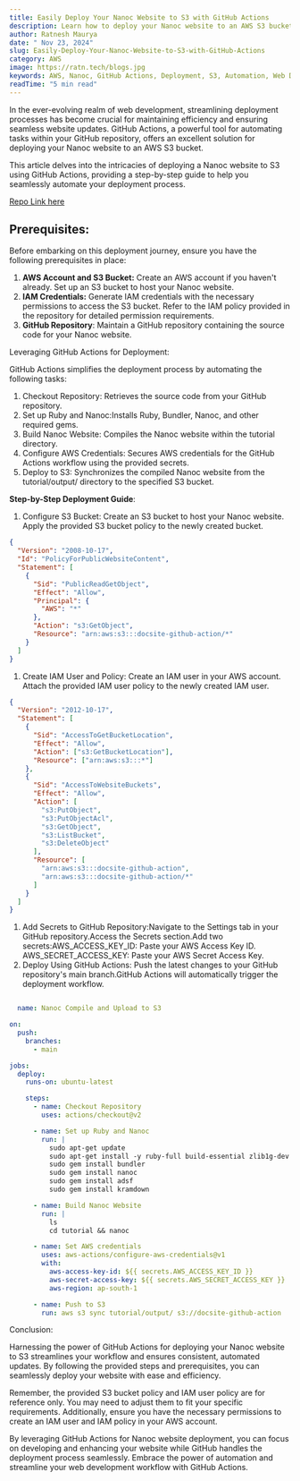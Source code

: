 ```yaml
---
title: Easily Deploy Your Nanoc Website to S3 with GitHub Actions
description: Learn how to deploy your Nanoc website to an AWS S3 bucket using GitHub Actions. This step-by-step guide provides detailed instructions for automating your deployment process.
author: Ratnesh Maurya
date: " Nov 23, 2024"
slug: Easily-Deploy-Your-Nanoc-Website-to-S3-with-GitHub-Actions
category: AWS
image: https://ratn.tech/blogs.jpg
keywords: AWS, Nanoc, GitHub Actions, Deployment, S3, Automation, Web Development, Nanoc Website, AWS S3, GitHub Repository, IAM Credentials, GitHub Actions Workflow, Deployment Process, Automation, Web Development, GitHub Actions, Nanoc Website, AWS S3, GitHub Repository, IAM Credentials, GitHub Actions Workflow, Deployment Process
readTime: "5 min read"
---
```


In the ever-evolving realm of web development, streamlining deployment processes has become crucial for maintaining efficiency and ensuring seamless website updates. GitHub Actions, a powerful tool for automating tasks within your GitHub repository, offers an excellent solution for deploying your Nanoc website to an AWS S3 bucket.

This article delves into the intricacies of deploying a Nanoc website to S3 using GitHub Actions, providing a step-by-step guide to help you seamlessly automate your deployment process.

[Repo Link here](https://github.com/ratnesh-maurya/365-Days-of-DevOps/tree/main)

## Prerequisites:

Before embarking on this deployment journey, ensure you have the following prerequisites in place:

1.  **AWS Account and S3 Bucket:** Create an AWS account if you haven't already. Set up an S3 bucket to host your Nanoc website.
2.  **IAM Credentials:** Generate IAM credentials with the necessary permissions to access the S3 bucket. Refer to the IAM policy provided in the repository for detailed permission requirements.
3.  **GitHub Repository**: Maintain a GitHub repository containing the source code for your Nanoc website.

Leveraging GitHub Actions for Deployment:

GitHub Actions simplifies the deployment process by automating the following tasks:

1.  Checkout Repository: Retrieves the source code from your GitHub repository.
2.  Set up Ruby and Nanoc:Installs Ruby, Bundler, Nanoc, and other required gems.
3.  Build Nanoc Website: Compiles the Nanoc website within the tutorial directory.
4.  Configure AWS Credentials: Secures AWS credentials for the GitHub Actions workflow using the provided secrets.
5.  Deploy to S3: Synchronizes the compiled Nanoc website from the tutorial/output/ directory to the specified S3 bucket.

**Step-by-Step Deployment Guide**:

1.  Configure S3 Bucket: Create an S3 bucket to host your Nanoc website. Apply the provided S3 bucket policy to the newly created bucket.

```json
{
  "Version": "2008-10-17",
  "Id": "PolicyForPublicWebsiteContent",
  "Statement": [
    {
      "Sid": "PublicReadGetObject",
      "Effect": "Allow",
      "Principal": {
        "AWS": "*"
      },
      "Action": "s3:GetObject",
      "Resource": "arn:aws:s3:::docsite-github-action/*"
    }
  ]
}
```

1.  Create IAM User and Policy: Create an IAM user in your AWS account. Attach the provided IAM user policy to the newly created IAM user.

```json
{
  "Version": "2012-10-17",
  "Statement": [
    {
      "Sid": "AccessToGetBucketLocation",
      "Effect": "Allow",
      "Action": ["s3:GetBucketLocation"],
      "Resource": ["arn:aws:s3:::*"]
    },
    {
      "Sid": "AccessToWebsiteBuckets",
      "Effect": "Allow",
      "Action": [
        "s3:PutObject",
        "s3:PutObjectAcl",
        "s3:GetObject",
        "s3:ListBucket",
        "s3:DeleteObject"
      ],
      "Resource": [
        "arn:aws:s3:::docsite-github-action",
        "arn:aws:s3:::docsite-github-action/*"
      ]
    }
  ]
}
```

1.  Add Secrets to GitHub Repository:Navigate to the Settings tab in your GitHub repository.Access the Secrets section.Add two secrets:AWS_ACCESS_KEY_ID: Paste your AWS Access Key ID.   AWS_SECRET_ACCESS_KEY: Paste your AWS Secret Access Key.
2.  Deploy Using GitHub Actions: Push the latest changes to your GitHub repository's main branch.GitHub Actions will automatically trigger the deployment workflow.

```yaml

  name: Nanoc Compile and Upload to S3

on:
  push:
    branches:
      - main

jobs:
  deploy:
    runs-on: ubuntu-latest

    steps:
      - name: Checkout Repository
        uses: actions/checkout@v2

      - name: Set up Ruby and Nanoc
        run: |
          sudo apt-get update
          sudo apt-get install -y ruby-full build-essential zlib1g-dev
          sudo gem install bundler
          sudo gem install nanoc
          sudo gem install adsf
          sudo gem install kramdown

      - name: Build Nanoc Website
        run: |
          ls
          cd tutorial && nanoc

      - name: Set AWS credentials
        uses: aws-actions/configure-aws-credentials@v1
        with:
          aws-access-key-id: ${{ secrets.AWS_ACCESS_KEY_ID }}
          aws-secret-access-key: ${{ secrets.AWS_SECRET_ACCESS_KEY }}
          aws-region: ap-south-1

      - name: Push to S3
        run: aws s3 sync tutorial/output/ s3://docsite-github-action

```

Conclusion:

Harnessing the power of GitHub Actions for deploying your Nanoc website to S3 streamlines your workflow and ensures consistent, automated updates. By following the provided steps and prerequisites, you can seamlessly deploy your website with ease and efficiency.

Remember, the provided S3 bucket policy and IAM user policy are for reference only. You may need to adjust them to fit your specific requirements. Additionally, ensure you have the necessary permissions to create an IAM user and IAM policy in your AWS account.

By leveraging GitHub Actions for Nanoc website deployment, you can focus on developing and enhancing your website while GitHub handles the deployment process seamlessly. Embrace the power of automation and streamline your web development workflow with GitHub Actions.
